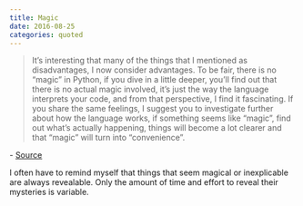 ```yaml
---
title: Magic
date: 2016-08-25
categories: quoted
---
```


> It’s interesting that many of the things that I mentioned as disadvantages, I now consider advantages. To be fair, there is no “magic” in Python, if you dive in a little deeper, you’ll find out that there is no actual magic involved, it’s just the way the language interprets your code, and from that perspective, I find it fascinating. If you share the same feelings, I suggest you to investigate further about how the language works, if something seems like “magic”, find out what’s actually happening, things will become a lot clearer and that “magic” will turn into “convenience”.

\- [Source](https://iluxonchik.github.io/why-you-should-learn-python/)

I often have to remind myself that things that seem magical or inexplicable
are always revealable. Only the amount of time and effort to reveal their
mysteries is variable.
